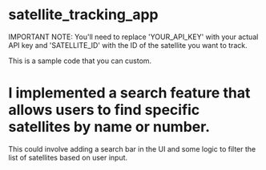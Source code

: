 # satellite_tracking_app

IMPORTANT NOTE:
You'll need to replace 'YOUR_API_KEY' with your actual API key
and 'SATELLITE_ID' with the ID of the satellite you want to track.

This is a sample code that you can custom.

# I implemented a search feature that allows users to find specific satellites by name or number.
This could involve adding a search bar in the UI and some logic to filter the list of satellites based on user input.
